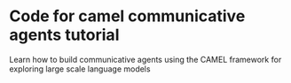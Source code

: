 # Code for camel communicative agents tutorial

Learn how to build communicative agents using the CAMEL framework for exploring large scale language models
